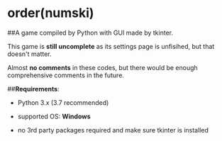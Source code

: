# order(numski)

##A game compiled by Python with GUI made by tkinter.
  
This game is **still uncomplete** as its settings page is unfisihed, but that doesn't matter.

Almost **no comments** in these codes, but there would be enough comprehensive comments in the future.

##**Requirements**:

* Python 3.x (3.7 recommended)

* supported OS: **Windows**

* no 3rd party packages required and make sure tkinter is installed
